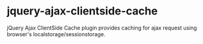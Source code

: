 # jquery-ajax-clientside-cache
jQuery Ajax ClientSide Cache plugin provides caching for ajax request using browser's localstorage/sessionstorage.
